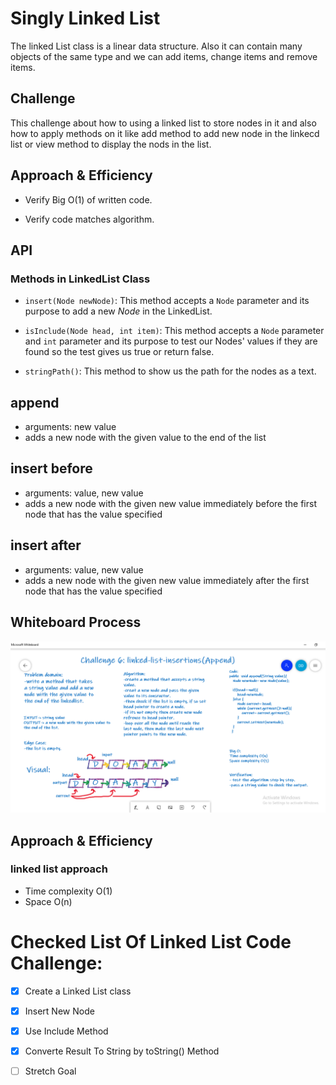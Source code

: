 # Singly Linked List

The linked List class is a linear data structure. Also it can contain many objects of the same type and we can add items, change items and remove items.

## Challenge

This challenge about how to using a linked list to store nodes in it and also how to apply methods on it like add method to add new node in the linkecd list or view method to display the nods in the list.

## Approach & Efficiency

* Verify Big O(1) of written code.

* Verify code matches algorithm.


## API

###  Methods in LinkedList Class

* `insert(Node newNode)`: This method accepts a `Node` parameter and its purpose to add a new *Node* in the LinkedList.


* `isInclude(Node head, int item)`: This method accepts a `Node` parameter and `int` parameter and its purpose to test our Nodes' values if they are found so the test gives us true or return false.

* `stringPath()`: This method to show us the path for the nodes as a text.

## append

- arguments: new value
- adds a new node with the given value to the end of the list

## insert before

- arguments: value, new value
- adds a new node with the given new value immediately before the first node that has the value specified

## insert after

- arguments: value, new value
- adds a new node with the given new value immediately after the first node that has the value specified

## Whiteboard Process

![](Challenge6linked-list-insertions(Append).PNG)


## Approach & Efficiency

### linked list approach 

- Time complexity O(1)
- Space O(n)


# Checked List Of Linked List Code Challenge:

- [x] Create a Linked List class

- [x] Insert New Node 

- [x] Use Include Method

- [x] Converte Result To String by toString() Method

- [ ] Stretch Goal